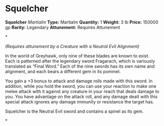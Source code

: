 # Squelcher

**Squelcher**
_Martialm_
**Type:** Martialm
**Quantity:** 1
**Weight:** 3 lb
**Price:** 150000 gp
**Rarity:** Legendary
**Attunement:** Requires Attunement

*<div class="item-attunement"><i>(Requires attunement by a Creature with a Neutral Evil Alignment)</i><p>In the world of Greyhawk, only nine of these blades are known to exist. Each is patterned after the legendary sword Fragarach, which is variously translated as “Final Word.” Each of the nine swords has its own name and alignment, and each bears a different gem in i<span class="No-Break">ts pommel.</span>

<span class="No-Break">You gain a +3 bonus to attack and damage rolls made with this sword. In addition, while you hold the sword, you can use your reaction to make one melee attack with it against any creature in your reach that deals damage to you. You have advantage on the attack roll, and any damage dealt with this special attack ignores any damage immunity or resistance the t<span class="No-Break">arget has.</span></span>

Squelcher is the Neutral Evil sword and contains a spinel as its gem.</p>*